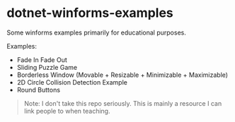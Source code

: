 # dotnet-winforms-examples
Some winforms examples primarily for educational purposes.

Examples:
- Fade In Fade Out
- Sliding Puzzle Game
- Borderless Window (Movable + Resizable + Minimizable + Maximizable)
- 2D Circle Collision Detection Example
- Round Buttons

> Note: I don't take this repo seriously. This is mainly a resource I can link people to when teaching.